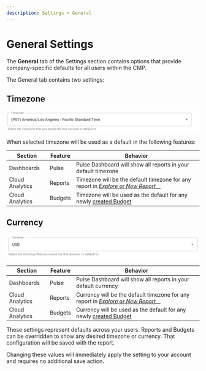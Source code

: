 ```yaml
---
description: Settings > General
---
```


# General Settings

The **General** tab of the Settings section contains options that provide company-specific defaults for all users within the CMP.

The General tab contains two settings:

## Timezone

![A screenshot of the Timezone drop-down menu](../.gitbook/assets/timezone-menu.png)

When selected timezone will be used as a default in the following features:

| Section         | Feature | Behavior                                                                                                                         |
| --------------- | ------- | -------------------------------------------------------------------------------------------------------------------------------- |
| Dashboards      | Pulse   | Pulse Dashboard will show all reports in your default timezone                                                                   |
| Cloud Analytics | Reports | Timezone will be the default timezone for any report in [_Explore_ or _New Report_](../cloud-analytics/create-cloud-report/)\_\_ |
| Cloud Analytics | Budgets | Timezone will be used as the default for any newly [created Budget](../cloud-analytics/manage-budgets.md#creating-budgets)       |

## Currency

![A screenshot of the Currency drop-down menu](../.gitbook/assets/currency-menu.png)

| Section         | Feature | Behavior                                                                                                                         |
| --------------- | ------- | -------------------------------------------------------------------------------------------------------------------------------- |
| Dashboards      | Pulse   | Pulse Dashboard will show all reports in your default currency                                                                   |
| Cloud Analytics | Reports | Currency will be the default timezone for any report in [_Explore_ or _New Report_](../cloud-analytics/create-cloud-report/)\_\_ |
| Cloud Analytics | Budgets | Currency will be used as the default for any newly [created Budget](../cloud-analytics/manage-budgets.md#creating-budgets)       |

These settings represent defaults across your users. Reports and Budgets can be overridden to show any desired timezone or currency. That configuration will be saved with the report.

Changing these values will immediately apply the setting to your account and requires no additional save action.
